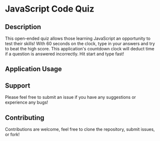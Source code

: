# JavaScript Code Quiz

## Description
This open-ended quiz allows those learning JavaScript an opportunity to test their skills! With 60 seconds on the clock, type in your answers and try to beat the high score. This application's countdown clock will deduct time if a question is answered incorrectly. Hit start and type fast!

## Application Usage

## Support
Please feel free to submit an issue if you have any suggestions or experience any bugs!

## Contributing
Contributions are welcome, feel free to clone the repository, submit issues, or fork!